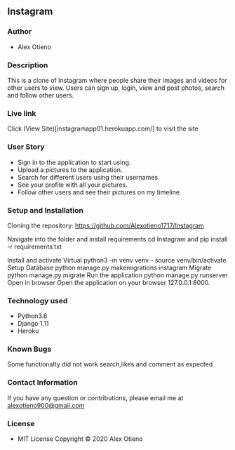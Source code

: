 ## Instagram
### Author
* Alex Otieno

### Description
This is a clone of Instagram where people share their images and videos for other users to view. Users can sign up, login, view and post photos, search and follow other users.

### Live link
Click (View Site)[instagramapp01.herokuapp.com/] to visit the site

### User Story
* Sign in to the application to start using.
* Upload a pictures to the application.
* Search for different users using their usernames.
* See your profile with all your pictures.
* Follow other users and see their pictures on my timeline.

### Setup and Installation

Cloning the repository:
    https://github.com/Alexotieno1717/Instagram

Navigate into the folder and install requirements
    cd Instagram and  pip install -r requirements.txt 

Install and activate Virtual
    python3 -m venv venv - source venv/bin/activate 
Setup Database
    python manage.py makemigrations instagram
Migrate
    python manage.py migrate 
Run the application
    python manage.py runserver 
Open in browser
    Open the application on your browser 127.0.0.1:8000.

### Technology used
* Python3.6
* Django 1.11
* Heroku

### Known Bugs
Some functionalty did not work search,likes and comment as expected

### Contact Information
If you have any question or contributions, please email me at alexotieno900@gmail.com

### License
* MIT License
Copyright &copy; 2020 Alex Otieno